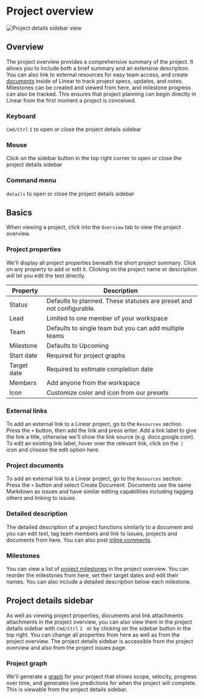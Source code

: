 # Project overview

![Project details sidebar view](https://webassets.linear.app/images/ornj730p/production/6f0a51a748dfb751052a8dc0e0b67670c845ab6c-2296x2006.png?q=95&auto=format&dpr=2)

## Overview

The project overview provides a comprehensive summary of the project. It allows you to include both a brief summary and an extensive description. You can also link to external resources for easy team access, and create [documents](https://linear.app/docs/project-documents) inside of Linear to track project specs, updates, and notes. Milestones can be created and viewed from here, and milestone progress can also be tracked. This ensures that project planning can begin directly in Linear from the first moment a project is conceived.

### Keyboard

`Cmd/Ctrl` `I` to open or close the project details sidebar

### Mouse

Click on the sidebar button in the top right corner to open or close the project details sidebar

### Command menu

`details` to open or close the project details sidebar

## Basics

When viewing a project, click into the `Overview`  tab to view the project overview.



### Project properties

We'll display all project properties beneath the short project summary. Click on any property to add or edit it. Clicking on the project name or description will let you edit the text directly. 

Property | Description
--- | ---
Status | Defaults to planned. These statuses are preset and not configurable.
Lead | Limited to one member of your workspace
Team | Defaults to single team but you can add multiple teams 
Milestone | Defaults to Upcoming
Start date | Required for project graphs
Target date | Required to estimate completion date
Members | Add anyone from the workspace
Icon | Customize color and icon from our presets

### External links

To add an external link to a Linear project, go to the `Resources` section. Press the `+` button, then add the link and press enter. Add a link label to give the link a title, otherwise we'll show the link source (e.g. docs.google.com). To edit an existing link label, hover over the relevant link, click on the **`⋮ `** icon and choose the edit option here.

### Project documents

To add an external link to a Linear project, go to the `Resources` section. Press the  `+` button and select Create Document. Documents use the same Markdown as issues and have similar editing capabilities including tagging others and linking to issues.



### Detailed description

The detailed description of a project functions similarly to a document and you can edit text, tag team members and link to issues, projects and documents from here. You can also post [inline comments](https://linear.app/docs/project-documents#inline-comments). 



### Milestones

You can view a list of [project milestones](https://linear.app/docs/project-milestones) in the project overview. You can reorder the milestones from here, set their target dates and edit their names. You can also include a detailed description below each milestone.



## Project details sidebar

As well as viewing project properties, documents and link attachments attachments in the project overview, you can also view them in the project details sidebar with `Cmd/Ctrl` `I ` or by clicking on the sidebar button in the top right. You can change all properties from here as well as from the project overview. The project details sidebar is accessible from the project overview and also from the project issues page.



### Project graph

We'll generate a [graph](https://linear.app/docs/project-graph) for your project that shows scope, velocity, progress over time, and generates live predictions for when the project will complete. This is viewable from the project details sidebar.